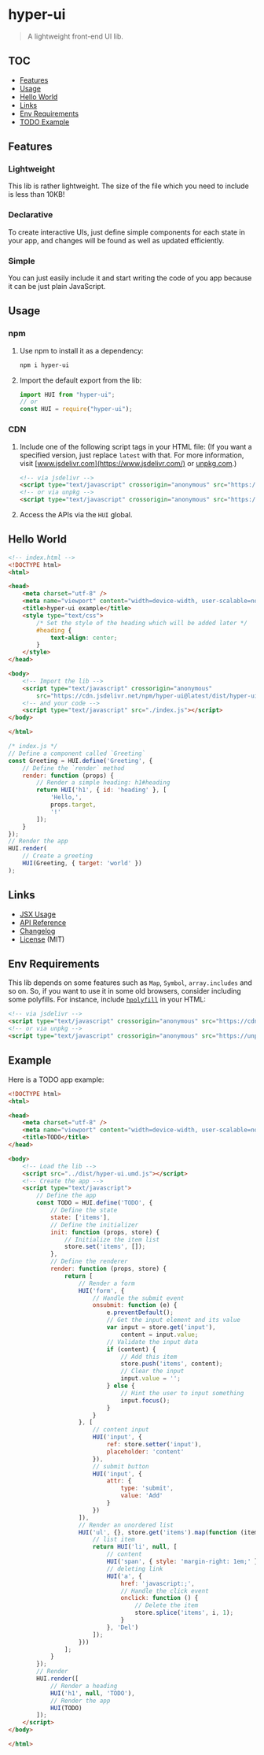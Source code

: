 # hyper-ui

> A lightweight front-end UI lib.

## TOC

- [Features](#features)
- [Usage](#usage)
- [Hello World](#hello-world)
- [Links](#links)
- [Env Requirements](#env-requirements)
- [TODO Example](#example)

## Features

### Lightweight

This lib is rather lightweight. The size of the file which you need to include is less than 10KB!

### Declarative

To create interactive UIs, just define simple components for each state in your app, and changes will be found as well as updated efficiently.

### Simple

You can just easily include it and start writing the code of you app because it can be just plain JavaScript.

## Usage

### npm

1. Use npm to install it as a dependency:

    ```bash
    npm i hyper-ui
    ```

2. Import the default export from the lib:

    ```js
    import HUI from "hyper-ui";
    // or
    const HUI = require("hyper-ui");
    ```

### CDN

1. Include one of the following script tags in your HTML file: (If you want a specified version, just replace `latest` with that. For more information, visit [www.jsdelivr.com](https://www.jsdelivr.com/) or [unpkg.com](https://unpkg.com/).)

    ```html
    <!-- via jsdelivr -->
    <script type="text/javascript" crossorigin="anonymous" src="https://cdn.jsdelivr.net/npm/hyper-ui@latest/dist/hyper-ui.umd.min.js"></script>
    <!-- or via unpkg -->
    <script type="text/javascript" crossorigin="anonymous" src="https://unpkg.com/hyper-ui@latest/dist/hyper-ui.umd.min.js"></script>
    ```

2. Access the APIs via the `HUI` global.

## Hello World

```html
<!-- index.html -->
<!DOCTYPE html>
<html>

<head>
    <meta charset="utf-8" />
    <meta name="viewport" content="width=device-width, user-scalable=no, initial-scale=1" />
    <title>hyper-ui example</title>
    <style type="text/css">
        /* Set the style of the heading which will be added later */
        #heading {
            text-align: center;
        }
    </style>
</head>

<body>
    <!-- Import the lib -->
    <script type="text/javascript" crossorigin="anonymous"
        src="https://cdn.jsdelivr.net/npm/hyper-ui@latest/dist/hyper-ui.umd.min.js"></script>
    <!-- and your code -->
    <script type="text/javascript" src="./index.js"></script>
</body>

</html>
```

```js
/* index.js */
// Define a component called `Greeting`
const Greeting = HUI.define('Greeting', {
    // Define the `render` method
    render: function (props) {
        // Render a simple heading: h1#heading
        return HUI('h1', { id: 'heading' }, [
            'Hello,',
            props.target,
            '!'
        ]);
    }
});
// Render the app
HUI.render(
    // Create a greeting
    HUI(Greeting, { target: 'world' })
);
```

## Links

- [JSX Usage](JSX.md)
- [API Reference](API.md)
- [Changelog](CHANGELOG.md)
- [License](LICENSE) (MIT)

## Env Requirements

This lib depends on some features such as `Map`, `Symbol`, `array.includes` and so on. So, if you want to use it in some old browsers, consider including some polyfills. For instance, include [`hpolyfill`](https://github.com/huang2002/hpolyfill/) in your HTML:

```html
<!-- via jsdelivr -->
<script type="text/javascript" crossorigin="anonymous" src="https://cdn.jsdelivr.net/npm/hpolyfill@latest/dist/index.js"></script>
<!-- or via unpkg -->
<script type="text/javascript" crossorigin="anonymous" src="https://unpkg.com/hpolyfill@latest/dist/index.js"></script>
```

## Example

Here is a TODO app example:

```html
<!DOCTYPE html>
<html>

<head>
    <meta charset="utf-8" />
    <meta name="viewport" content="width=device-width, user-scalable=no, initial-scale=1" />
    <title>TODO</title>
</head>

<body>
    <!-- Load the lib -->
    <script src="../dist/hyper-ui.umd.js"></script>
    <!-- Create the app -->
    <script type="text/javascript">
        // Define the app
        const TODO = HUI.define('TODO', {
            // Define the state
            state: ['items'],
            // Define the initializer
            init: function (props, store) {
                // Initialize the item list
                store.set('items', []);
            },
            // Define the renderer
            render: function (props, store) {
                return [
                    // Render a form
                    HUI('form', {
                        // Handle the submit event
                        onsubmit: function (e) {
                            e.preventDefault();
                            // Get the input element and its value
                            var input = store.get('input'),
                                content = input.value;
                            // Validate the input data
                            if (content) {
                                // Add this item
                                store.push('items', content);
                                // Clear the input
                                input.value = '';
                            } else {
                                // Hint the user to input something
                                input.focus();
                            }
                        }
                    }, [
                        // content input
                        HUI('input', {
                            ref: store.setter('input'),
                            placeholder: 'content'
                        }),
                        // submit button
                        HUI('input', {
                            attr: {
                                type: 'submit',
                                value: 'Add'
                            }
                        })
                    ]),
                    // Render an unordered list
                    HUI('ul', {}, store.get('items').map(function (item, i) {
                        // list item
                        return HUI('li', null, [
                            // content
                            HUI('span', { style: 'margin-right: 1em;' }, item),
                            // deleting link
                            HUI('a', {
                                href: 'javascript:;',
                                // Handle the click event
                                onclick: function () {
                                    // Delete the item
                                    store.splice('items', i, 1);
                                }
                            }, 'Del')
                        ]);
                    }))
                ];
            }
        });
        // Render
        HUI.render([
            // Render a heading
            HUI('h1', null, 'TODO'),
            // Render the app
            HUI(TODO)
        ]);
    </script>
</body>

</html>
```
